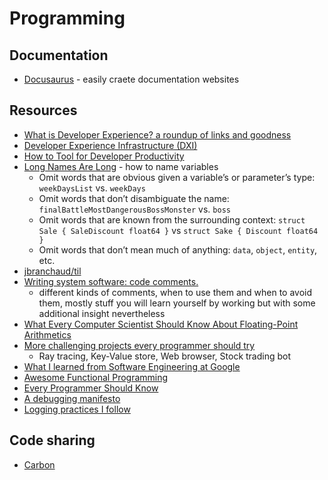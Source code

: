 # Programming

## Documentation

- [Docusaurus](https://v1.docusaurus.io/) - easily craete documentation websites

## Resources

- [What is Developer Experience? a roundup of links and goodness](https://redmonk.com/jgovernor/2022/02/21/what-is-developer-experience-a-roundup-of-links-and-goodness/)
- [Developer Experience Infrastructure (DXI)](https://kenneth.io/post/developer-experience-infrastructure-dxi)
- [How to Tool for Developer Productivity](https://alphalist.com/blog/how-to-tool-for-developer-productivity)
- [Long Names Are Long](https://journal.stuffwithstuff.com/2016/06/16/long-names-are-long/) - how to name variables
  - Omit words that are obvious given a variable’s or parameter’s type: `weekDaysList` vs. `weekDays`
  - Omit words that don’t disambiguate the name: `finalBattleMostDangerousBossMonster` vs. `boss`
  - Omit words that are known from the surrounding context: `struct Sale { SaleDiscount float64 }` vs `struct Sake { Discount float64 }`
  - Omit words that don’t mean much of anything: `data`, `object`, `entity`, etc.
- [jbranchaud/til](https://github.com/jbranchaud/til)
- [Writing system software: code comments.](http://antirez.com/news/124)
  - different kinds of comments, when to use them and when to avoid them, mostly stuff you will learn yourself by working but with some additional insight nevertheless
- [What Every Computer Scientist Should Know About Floating-Point Arithmetics](https://perso.ens-lyon.fr/jean-michel.muller/goldberg.pdf)
- [More challenging projects every programmer should try](https://web.eecs.utk.edu/~azh/blog/morechallengingprojects.html)
  - Ray tracing, Key-Value store, Web browser, Stock trading bot
- [What I learned from Software Engineering at Google](https://swizec.com/blog/what-i-learned-from-software-engineering-at-google/)
- [Awesome Functional Programming](https://github.com/xgrommx/awesome-functional-programming)
- [Every Programmer Should Know](https://github.com/mtdvio/every-programmer-should-know)
- [A debugging manifesto](https://jvns.ca/blog/2022/12/08/a-debugging-manifesto/)
- [Logging practices I follow](https://www.16elt.com/2023/01/06/logging-practices-I-follow/)

## Code sharing

- [Carbon](https://carbon.now.sh/)

